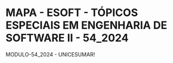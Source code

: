 # MAPA - ESOFT - TÓPICOS ESPECIAIS EM ENGENHARIA DE SOFTWARE II - 54_2024
MODULO-54_2024 - UNICESUMAR!

